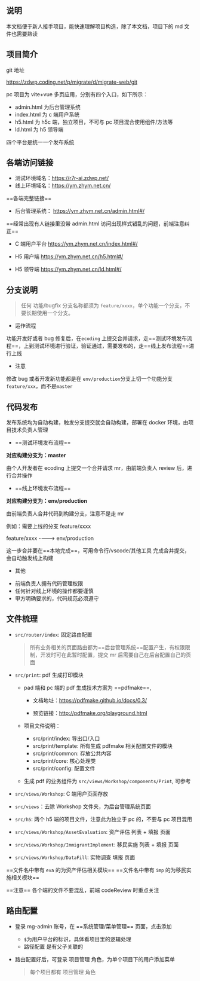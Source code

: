 ## 说明

本文档便于新人接手项目，能快速理解项目构造，除了本文档，项目下的 md 文件也需要熟读

## 项目简介

git 地址

https://zdwp.coding.net/p/migrate/d/migrate-web/git

pc 项目为 vite+vue 多页应用，分别有四个入口，如下所示：

- admin.html 为后台管理系统
- index.html 为 c 端用户系统
- h5.html 为 h5c 端，独立项目，不可与 pc 项目混合使用组件/方法等
- ld.html 为 h5 领导端

四个平台是统一一个发布系统

## 各端访问链接

- 测试环境域名：https://r7r-ai.zdwp.net/
- 线上环境域名：https://ym.zhym.net.cn/

==各端完整链接==

- 后台管理系统： https://ym.zhym.net.cn/admin.html#/

==经常出现有人链接里没带 admin.html 访问出现样式错乱的问题，前端注意纠正==

- C 端用户平台 https://ym.zhym.net.cn/index.html#/

- H5 用户端 https://ym.zhym.net.cn/h5.html#/

- H5 领导端 https://ym.zhym.net.cn/ld.html#/

## 分支说明

> 任何 功能/bugfix 分支名称都须为 `feature/xxxx`，单个功能一个分支，不要长期使用一个分支。

- 运作流程

功能开发好或者 bug 修复后，在`ecoding` 上提交合并请求，走==测试环境发布流程==，上到测试环境进行验证，验证通过，需要发布的，走==线上发布流程==进行上线

- 注意

修改 bug 或者开发新功能都是在 `env/production`分支上切一个功能分支 `feature/xxx`，而不是`master`

## 代码发布

发布系统均为自动构建，触发分支提交就会自动构建，部署在 docker 环境，由项目技术负责人管理

- ==测试环境发布流程==

**对应构建分支为：master**

由个人开发者在 ecoding 上提交一个合并请求 mr，由前端负责人 review 后，进行合并操作

- ==线上环境发布流程==

**对应构建分支为：env/production**

由前端负责人合并代码到构建分支，注意不是走 mr

例如：需要上线的分支 feature/xxxx

feature/xxxx ----> env/production

这一步合并要在==本地完成==，可用命令行/vscode/其他工具 完成合并提交，会自动触发线上构建

- 其他

* 前端负责人拥有代码管理权限
* 任何针对线上环境的操作都要谨慎
* 甲方明确要求的，代码规范必须遵守

## 文件梳理

- `src/router/index`: 固定路由配置

  > 所有业务相关的页面路由都为==后台管理系统==配置产生，有权限限制，开发时可在此暂时配置，提交 mr 后需要自己在后台配置自己的页面

- `src/print`: pdf 生成打印模块

  - pad 端和 pc 端的 pdf 生成技术方案为 ==pdfmake==,

    - 文档地址：https://pdfmake.github.io/docs/0.3/

    - 预览链接：http://pdfmake.org/playground.html

  - 项目文件说明：

    - src/print/index: 导出口/入口
    - src/print/template: 所有生成 pdfmake 相关配置文件的模块
    - src/print/common: 存放公共内容
    - src/print/core: 核心处理类
    - src/print/config: 配置文件

  - 生成 pdf 的业务组件为 `src/views/Workshop/components/Print`, 可参考

- `src/views/Workshop`: C 端用户页面存放
- `src/views`：去除 Workshop 文件夹，为后台管理系统页面
- `src/h5`: 两个 h5 端的项目文件，注意此为独立于 pc 的，不要与 pc 项目混用

- `src/views/Workshop/AssetEvaluation`: 资产评估 列表 + 填报 页面
- `src/views/Workshop/ImmigrantImplement`: 移民实施 列表 + 填报 页面

- `src/views/Workshop/DataFill`: 实物调查 填报 页面

==文件名中带有 `eva` 的为资产评估相关模块== ==文件名中带有 `imp` 的为移民实施相关模块==

==注意== 各个端的文件不要混乱，前端 codeReview 时重点关注

## 路由配置

- 登录 mg-admin 账号，在 ==系统管理/菜单管理== 页面，点击添加

  - `$`为用户平台的标识，具体看项目里的逻辑处理
  - 路径配置 是有父子关联的

- 路由配置好后，可登录 项目管理 角色，为单个项目下的用户添加菜单
  > 每个项目都有 项目管理 角色
